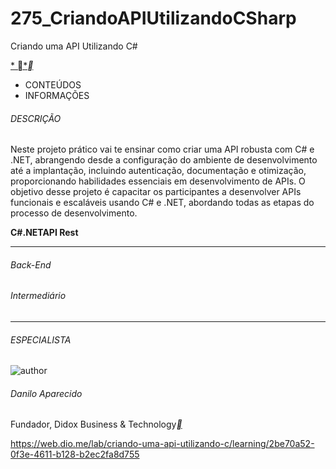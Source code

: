 # 275_CriandoAPIUtilizandoCSharp
Criando uma API Utilizando C#



[*
*](https://web.dio.me/lab/criando-uma-api-utilizando-c/learning/2be70a52-0f3e-4611-b128-b2ec2fa8d755)[**](https://web.dio.me/lab/criando-uma-api-utilizando-c/learning/3c66966c-164c-4768-b270-6725c8b70ab4)



- CONTEÚDOS
- INFORMAÇÕES

###### DESCRIÇÃO

Neste projeto prático vai te ensinar como criar uma API robusta com C# e .NET, abrangendo desde a configuração do ambiente de desenvolvimento até a implantação, incluindo autenticação, documentação e otimização, proporcionando habilidades essenciais em desenvolvimento de APIs. O objetivo desse projeto é capacitar os participantes a desenvolver APIs funcionais e escaláveis usando C# e .NET, abordando todas as etapas do processo de desenvolvimento.

**C#****.NET****API Rest**

------

###### Back-End

###### Intermediário

------

###### ESPECIALISTA

![author](https://hermes.dio.me/users/author/photos/7c6aae89-ee27-412e-a0d4-d2802c7ac12f.png)

###### Danilo Aparecido

Fundador, Didox Business & Technology[**](https://www.linkedin.com/in/danilo-aparecido-dos-santos-03101034/)



https://web.dio.me/lab/criando-uma-api-utilizando-c/learning/2be70a52-0f3e-4611-b128-b2ec2fa8d755
